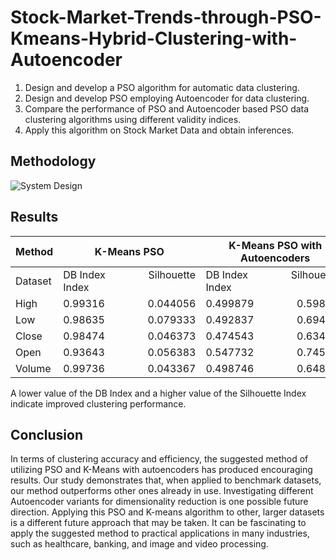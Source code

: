 # Stock-Market-Trends-through-PSO-Kmeans-Hybrid-Clustering-with-Autoencoder
1. Design and develop a PSO algorithm for automatic data clustering.
2. Design and develop PSO employing Autoencoder for data clustering.
3. Compare the performance of PSO and Autoencoder based PSO data clustering algorithms using different validity indices.
4. Apply this algorithm on Stock Market Data and obtain inferences.

## Methodology
![System Design](https://github.com/Shrinidhi1/Stock-Market-Trends-using-PSO-Kmeans-Hybrid-Clustering-with-Autoencoder/assets/83594754/bf5972d2-72e7-4b7c-9f60-9d473c9396ba)

## Results

| Method | K-Means PSO     | K-Means PSO with Autoencoders |
| -------- | --------------------- | --------------------- |
| Dataset  | DB Index&nbsp;&nbsp;&nbsp;&nbsp;&nbsp;&nbsp;&nbsp;&nbsp;&nbsp;&nbsp;&nbsp;&nbsp;&nbsp;&nbsp;&nbsp;&nbsp;Silhouette Index| DB Index&nbsp;&nbsp;&nbsp;&nbsp;&nbsp;&nbsp;&nbsp;&nbsp;&nbsp;&nbsp;&nbsp;&nbsp;&nbsp;&nbsp;&nbsp;&nbsp;Silhouette Index|
| High     | 0.99316&nbsp;&nbsp;&nbsp;&nbsp;&nbsp;&nbsp;&nbsp;&nbsp;&nbsp;&nbsp;&nbsp;&nbsp;&nbsp;&nbsp;&nbsp;&nbsp;0.044056| 0.499879&nbsp;&nbsp;&nbsp;&nbsp;&nbsp;&nbsp;&nbsp;&nbsp;&nbsp;&nbsp;&nbsp;&nbsp;&nbsp;&nbsp;&nbsp;&nbsp;0.598376|
| Low      | 0.98635&nbsp;&nbsp;&nbsp;&nbsp;&nbsp;&nbsp;&nbsp;&nbsp;&nbsp;&nbsp;&nbsp;&nbsp;&nbsp;&nbsp;&nbsp;&nbsp;0.079333| 0.492837&nbsp;&nbsp;&nbsp;&nbsp;&nbsp;&nbsp;&nbsp;&nbsp;&nbsp;&nbsp;&nbsp;&nbsp;&nbsp;&nbsp;&nbsp;&nbsp;0.694484|
| Close    | 0.98474&nbsp;&nbsp;&nbsp;&nbsp;&nbsp;&nbsp;&nbsp;&nbsp;&nbsp;&nbsp;&nbsp;&nbsp;&nbsp;&nbsp;&nbsp;&nbsp;0.046373| 0.474543&nbsp;&nbsp;&nbsp;&nbsp;&nbsp;&nbsp;&nbsp;&nbsp;&nbsp;&nbsp;&nbsp;&nbsp;&nbsp;&nbsp;&nbsp;&nbsp;0.634368|
| Open     | 0.93643&nbsp;&nbsp;&nbsp;&nbsp;&nbsp;&nbsp;&nbsp;&nbsp;&nbsp;&nbsp;&nbsp;&nbsp;&nbsp;&nbsp;&nbsp;&nbsp;0.056383| 0.547732&nbsp;&nbsp;&nbsp;&nbsp;&nbsp;&nbsp;&nbsp;&nbsp;&nbsp;&nbsp;&nbsp;&nbsp;&nbsp;&nbsp;&nbsp;&nbsp;0.745483|
| Volume   | 0.99736&nbsp;&nbsp;&nbsp;&nbsp;&nbsp;&nbsp;&nbsp;&nbsp;&nbsp;&nbsp;&nbsp;&nbsp;&nbsp;&nbsp;&nbsp;&nbsp;0.043367| 0.498746&nbsp;&nbsp;&nbsp;&nbsp;&nbsp;&nbsp;&nbsp;&nbsp;&nbsp;&nbsp;&nbsp;&nbsp;&nbsp;&nbsp;&nbsp;&nbsp;0.648464|

A lower value of the DB Index and a higher value of the Silhouette Index indicate improved clustering performance.

## Conclusion
In terms of clustering accuracy and efficiency, the suggested method of utilizing PSO and K-Means with autoencoders has produced encouraging results. Our study demonstrates that, when applied to benchmark datasets, our method outperforms other ones already in use. Investigating different Autoencoder variants for dimensionality reduction is one possible future direction. Applying this PSO and K-means algorithm to other, larger datasets is a different future approach that may be taken. It can be fascinating to apply the suggested method to practical applications in many industries, such as healthcare, banking, and image and video processing.
